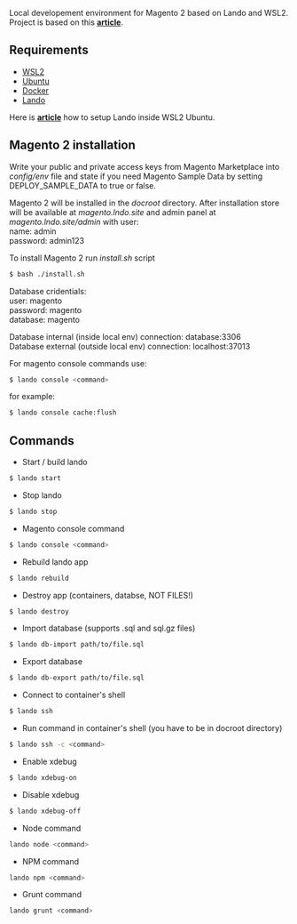 Local developement environment for Magento 2 based on Lando and WSL2. </br>
Project is based on this **[article](https://www.liip.ch/en/blog/setup-drupal-and-lando-with-wsl2-on-windows)**.

## Requirements

* [WSL2](https://docs.microsoft.com/en-us/windows/wsl/install-win10)
* [Ubuntu](https://www.microsoft.com/pl-pl/p/ubuntu/9nblggh4msv6)
* [Docker](https://www.docker.com/products/docker-desktop)
* [Lando](https://docs.lando.dev/)

Here is **[article](https://www.liip.ch/en/blog/setup-drupal-and-lando-with-wsl2-on-windows)** how to setup Lando inside WSL2 Ubuntu.

## Magento 2 installation

Write your public and private access keys from Magento Marketplace into *config/env* file and state if you need Magento Sample Data by setting DEPLOY_SAMPLE_DATA to true or false.

Magento 2 will be installed in the *docroot* directory.
After installation store will be available at *magento.lndo.site* and admin panel at *magento.lndo.site/admin* with user:</br>
name: admin</br>
password: admin123</br>

To install Magento 2 run *install.sh* script

```bash
$ bash ./install.sh
```

Database cridentials:</br>
user: magento</br>
password: magento</br>
database: magento

Database internal (inside local env) connection: database:3306</br>
Database external (outside local env) connection: localhost:37013

For magento console commands use:
```bash
$ lando console <command>
```

for example:
```bash
$ lando console cache:flush
```

## Commands

* Start / build lando

```bash
$ lando start
```

* Stop lando

```bash
$ lando stop
```

* Magento console command
```bash
$ lando console <command>
```

* Rebuild lando app

```bash
$ lando rebuild
```

* Destroy app (containers, databse, NOT FILES!)

```bash
$ lando destroy
```

* Import database (supports .sql and sql.gz files)

```bash
$ lando db-import path/to/file.sql
```

* Export database

```bash
$ lando db-export path/to/file.sql
```

* Connect to container's shell

```bash
$ lando ssh
```

* Run command in container's shell (you have to be in docroot directory)

```bash
$ lando ssh -c <command>
```

* Enable xdebug

```bash
$ lando xdebug-on
```

* Disable xdebug

```bash
$ lando xdebug-off
```

* Node command

```bash
lando node <command>
```

* NPM command

```bash
lando npm <command>
```

* Grunt command

```bash
lando grunt <command>
```
